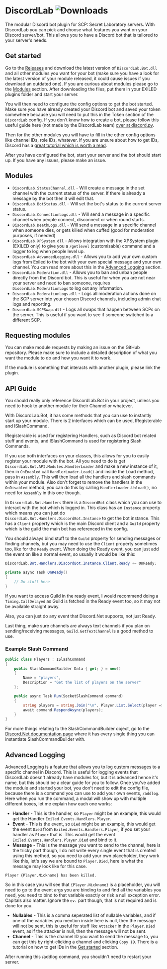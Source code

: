 # DiscordLab ![Downloads](https://img.shields.io/github/downloads/JayXTQ/DiscordLab/total)

The modular Discord bot plugin for SCP: Secret Laboratory servers. With DiscordLab you can pick and choose what
features you want on your Discord server/bot. This allows you to have a Discord bot that is tailored to your server's needs.

## Get started

Go to the [Releases](https://github.com/JayXTQ/DiscordLab/releases) and download the latest version
of `DiscordLab.Bot.dll` and all other modules you want for your bot (make sure you have a look for the latest version of your module released, 
it could cause issues if you download an outdated one). If you are curious about modules please go to
the [Modules](#modules) section. After downloading the files, put them in your EXILED plugins folder and start
your server.

You will then need to configure the config options to get the bot started. Make sure you have already created
your Discord bot and saved your token somewhere because you will need to put this in the Token section of the
`DiscordLab` config. If you don't know how to create a bot, please follow this
useful guide here (not made by the DiscordLab team) [over at discord.py](https://discordpy.readthedocs.io/en/stable/discord.html).

Then for the other modules you will have to fill in the other config options like channel IDs, role IDs, whatever.
If you are unsure about how to get IDs, Discord has a 
[great tutorial which is worth a read](https://support.discord.com/hc/en-us/articles/206346498-Where-can-I-find-my-User-Server-Message-ID).

After you have configured the bot, start your server and the bot should start up. If you have any issues, please make an issue.

## Modules

- `DiscordLab.StatusChannel.dll` - Will create a message in the set channel with the current status of the server. If there is already a message by the bot then it will edit that.
- `DiscordLab.BotStatus.dll` - Will set the bot's status to the current server status.
- `DiscordLab.ConnectionLogs.dll` - Will send a message in a specific channel when people connect, disconnect or when round starts.
- `DiscordLab.DeathLogs.dll` - Will send a message in a specific channel when someone dies, or gets killed when cuffed (good for moderation purposes, if needed)
- `DiscordLab.XPSystem.dll` - Allows integration with the XPSystem plugin (EXILED only) to give you a `/getlevel` (customisable) command and a logger to log when people level up.
- `DiscordLab.AdvancedLogging.dll` - Allows you to add your own custom logs from Exiled to the bot with your own special message and your own channel. You can read more
about this in the [Advanced Logging](#advanced-logging) section.
- `DiscordLab.Moderation.dll` - Allows you to ban and unban people directly from the Discord bot. This is useful for when you are not near your server and need to ban someone, requires `DiscordLab.ModerationLogs` to log out
any information.
- `DiscordLab.ModerationLogs.dll` - Logs all moderation actions done on the SCP server into your chosen Discord channels, including admin chat logs and reporting. 
- `DiscordLab.SCPSwap.dll` - Logs all swaps that happen between SCPs on the server. This is useful if you want to see if someone switched to a different SCP.

## Requesting modules

You can make module requests by making an issue on the GitHub repository. Please make sure
to include a detailed description of what you want the module to do and how you want it to work.

If the module is something that interacts with another plugin, please link the plugin.

## API Guide

You should really only reference DiscordLab.Bot in your project, unless you need to hook to another module for their Channel or whatever.

With DiscordLab.Bot, it has some methods that you can use to instantly start up your module. There is 2 interfaces which can be used, IRegisterable and ISlashCommand.

IRegisterable is used for registering Handlers, such as Discord bot related stuff and events, and ISlashCommand is used for registering Slash Commands.

If you use both interfaces on your classes, this allows for you to easily register your module with the bot. All you need to do is get `DiscordLab.Bot.API.Modules.HandlerLoader` and make a new instance of it, then in
`OnEnabled` call `HandlerLoader.Load()` and inside the Load method, pass in `Assembly`. This will then load all the handlers and slash commands within your module. Also don't forget to remove the handlers in the `OnDisabled`
method, you can do this by calling `HandlerLoader.Unload()`, no need for `Assembly` in this one though.

In `DiscordLab.Bot.Handlers` there is a `DiscordBot` class which you can use to interact with the bot which is logged in.
This class has an `Instance` property which means you can just do `DiscordLab.Bot.Handlers.DiscordBot.Instance` to get the bot instance. This has
a `Client` property which is the main Discord client and a `Guild` property which is the guild the main bot has referenced in the config.

You should always bind stuff to the `Guild` property for sending messages or finding channels, but you may need to
use the `Client` property sometimes too, like for the `Ready` event. When doing the Ready event, you can just add the
event on like a normal event, so usually it would be like this:

```csharp
DiscordLab.Bot.Handlers.DiscordBot.Instance.Client.Ready += OnReady;
```

```csharp
private async Task OnReady()
{
    // Do stuff here
}
```

If you want to access Guild in the ready event, I would recommend doing a `Timing.CallDelayed` as Guild is fetched in the Ready
event too, so it may not be available straight away.

Also, you can just do any event that Discord.Net supports, not just Ready.

Last thing, make sure channels are always text channels if you plan on sending/receiving messages, `Guild.GetTextChannel` is a good method to use.

### Example Slash Command

```csharp
public class Players : ISlashCommand
{
    public SlashCommandBuilder Data { get; } = new()
    {
        Name = "players",
        Description = "Get the list of players on the server"
    };

    public async Task Run(SocketSlashCommand command)
    {
        string players = string.Join("\n", Player.List.Select(player => player.Nickname));
        await command.RespondAsync(players);
    }
}
```

For more things relating to the SlashCommandBuilder object, go to the [Discord.Net documentation page](https://docs.discordnet.dev/api/Discord.SlashCommandBuilder.html) where it has every single thing you can instantiate SlashCommandBuilder with.

## Advanced Logging

Advanced Logging is a feature that allows you to log custom messages to a specific channel in Discord. This is useful for logging
events that DiscordLab doesn't already have modules for, but it is advanced hence it's name, but this should be a clear guide for
you to follow. Once you've added the module and started your bot, you don't need to edit the config file, because there is a command
you can use to add your own events, `/addlog`. Here when you run the command, a modal will show up with multiple different boxes, let
me explain how each one works:

- **Handler** - This is the handler, so `Player` might be an example, this would get the Handler `Exiled.Events.Handlers.Player`.
- **Event** - This is the event, so `Died` might be an example, this would get the event `Died` from `Exiled.Events.Handlers.Player`, 
if you set your handler as `Player` that is. This would get the event `Exiled.Events.Handlers.Player.Died` and bind to it.
- **Message** - This is the message you want to send to the channel, here is the tricky part though, I do not write every single event that
is created using this method, so you need to add your own placeholder, they work like this, let's say we are bound to `Player.Died`,
here is what the message may look like for this case.
```
Player {Player.Nickname} has been killed.
```
So in this case you will see that `{Player.Nickname}` is a placeholder, you will need to go to the event args you are binding to
and find all the variables you need, you need to bind to that variable exactly or risk a null exception error. Capitals also matter.
Ignore the `ev.` part though, that is not required and is done for you.
- **Nullables** - This is a comma seperated list of nullable variables, and if one of the variables you mention inside here is null,
then the message will not be sent, this is useful for stuff like `Attacker` in the `Player.Died` event, as if the attacker is null,
then the message will not be sent.
- **Channel** - This is the channel ID you want to send the message to, you can get this by right-clicking a channel and clicking 
`Copy ID`. There is a tutorial on how to get IDs in the [Get started](#get-started) section.

After running this /addlog command, you shouldn't need to restart your server.
